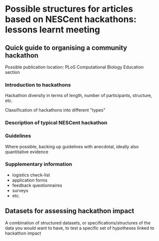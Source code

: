# Possible structures for articles based on NESCent hackathons: lessons learnt meeting

## Quick guide to organising a community hackathon

Possible publication location: PLoS Computational Biology Education section

### Introduction to hackathons

Hackathon diversity in terms of length, number of participants, structure, etc.

Classification of hackathons into different "types"

### Description of typical NESCent hackathon

### Guidelines

Where possible, backing up guidelines with anecdotal, ideally also quantitative evidence

### Supplementary information

- logistics check-list
- application forms
- feedback questionnaires
- surveys
- etc.

## Datasets for assessing hackathon impact

A combination of structured datasets, or specifications/structures of the data you would want to have, to test a specific set of hypotheses linked to hackathon impact

